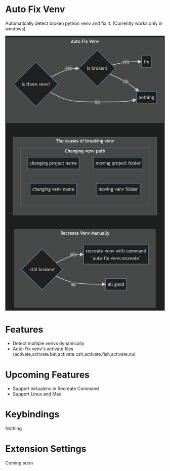 ﻿# Auto Fix Venv

Automatically detect broken python venv and fix it.
(Currently works only in windows)


![flowchart](docs/flowchart.png)

# Features

- Detect multiple venvs dynamically
- Auto-Fix venv's activate files (activate,activate.bat,activate.csh,activate.fish,activate.nu)

# Upcoming Features

- Support virtualenv in Recreate Command
- Support Linux and Mac

# Keybindings

Nothing

# Extension Settings

Coming soon
